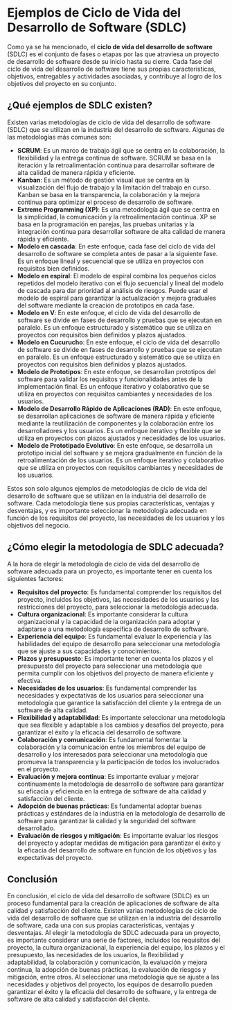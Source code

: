 # Ejemplos de Ciclo de Vida del Desarrollo de Software (SDLC)

Como ya se ha mencionado, el **ciclo de vida del desarrollo de software** (SDLC) es el conjunto de fases o etapas por
las que atraviesa un proyecto de desarrollo de software desde su inicio hasta su cierre. Cada fase del ciclo de vida del
desarrollo de software tiene sus propias características, objetivos, entregables y actividades asociadas, y contribuye
al logro de los objetivos del proyecto en su conjunto.

## ¿Qué ejemplos de SDLC existen?

Existen varias metodologías de ciclo de vida del desarrollo de software (SDLC) que se utilizan en la industria del
desarrollo de software. Algunas de las metodologías más comunes son:

* **SCRUM**: Es un marco de trabajo ágil que se centra en la colaboración, la flexibilidad y la entrega continua de
  software. SCRUM se basa en la iteración y la retroalimentación continua para desarrollar software de alta calidad de
  manera rápida y eficiente.
* **Kanban**: Es un método de gestión visual que se centra en la visualización del flujo de trabajo y la limitación del
  trabajo en curso. Kanban se basa en la transparencia, la colaboración y la mejora continua para optimizar el proceso
  de
  desarrollo de software.
* **Extreme Programming (XP)**: Es una metodología ágil que se centra en la simplicidad, la comunicación y la
  retroalimentación
  continua. XP se basa en la programación en parejas, las pruebas unitarias y la integración continua para desarrollar
  software de alta calidad de manera rápida y eficiente.
* **Modelo en cascada**: En este enfoque, cada fase del ciclo de vida del desarrollo de software se completa antes de
  pasar a la siguiente fase. Es un enfoque lineal y secuencial que se utiliza en proyectos con requisitos bien
  definidos.
* **Modelo en espiral**: El modelo de espiral combina los pequeños ciclos repetidos del modelo iterativo con el flujo
  secuencial y lineal del modelo de cascada para dar prioridad al análisis de riesgos. Puede usar el modelo de espiral
  para garantizar la actualización y mejora graduales del software mediante la creación de prototipos en cada fase.
* **Modelo en V**: En este enfoque, el ciclo de vida del desarrollo de software se divide en fases de desarrollo y
  pruebas que se ejecutan en paralelo. Es un enfoque estructurado y sistemático que se utiliza en proyectos con
  requisitos bien definidos y plazos ajustados.
* **Modelo en Cucurucho**: En este enfoque, el ciclo de vida del desarrollo de software se divide en fases de desarrollo
  y pruebas que se ejecutan en paralelo. Es un enfoque estructurado y sistemático que se utiliza en proyectos con
  requisitos bien definidos y plazos ajustados.
* **Modelo de Prototipos**: En este enfoque, se desarrollan prototipos del software para validar los requisitos y
  funcionalidades antes de la implementación final. Es un enfoque iterativo y colaborativo que se utiliza en proyectos
  con requisitos cambiantes y necesidades de los usuarios.
* **Modelo de Desarrollo Rápido de Aplicaciones (RAD)**: En este enfoque, se desarrollan aplicaciones de software de
  manera rápida y eficiente mediante la reutilización de componentes y la colaboración entre los desarrolladores y los
  usuarios. Es un enfoque iterativo y flexible que se utiliza en proyectos con plazos ajustados y necesidades de los
  usuarios.
* **Modelo de Prototipado Evolutivo**: En este enfoque, se desarrolla un prototipo inicial del software y se mejora
  gradualmente en función de la retroalimentación de los usuarios. Es un enfoque iterativo y colaborativo que se
  utiliza en proyectos con requisitos cambiantes y necesidades de los usuarios.

Estos son solo algunos ejemplos de metodologías de ciclo de vida del desarrollo de software que se utilizan en la
industria del desarrollo de software. Cada metodología tiene sus propias características, ventajas y desventajas, y es
importante seleccionar la metodología adecuada en función de los requisitos del proyecto, las necesidades de los
usuarios y los objetivos del negocio.

## ¿Cómo elegir la metodología de SDLC adecuada?

A la hora de elegir la metodología de ciclo de vida del desarrollo de software adecuada para un proyecto, es importante
tener en cuenta los siguientes factores:

* **Requisitos del proyecto**: Es fundamental comprender los requisitos del proyecto, incluidos los objetivos, las
  necesidades de los usuarios y las restricciones del proyecto, para seleccionar la metodología adecuada.
* **Cultura organizacional**: Es importante considerar la cultura organizacional y la capacidad de la organización para
  adoptar y adaptarse a una metodología específica de desarrollo de software.
* **Experiencia del equipo**: Es fundamental evaluar la experiencia y las habilidades del equipo de desarrollo para
  seleccionar una metodología que se ajuste a sus capacidades y conocimientos.
* **Plazos y presupuesto**: Es importante tener en cuenta los plazos y el presupuesto del proyecto para seleccionar una
  metodología que permita cumplir con los objetivos del proyecto de manera eficiente y efectiva.
* **Necesidades de los usuarios**: Es fundamental comprender las necesidades y expectativas de los usuarios para
  seleccionar una metodología que garantice la satisfacción del cliente y la entrega de un software de alta calidad.
* **Flexibilidad y adaptabilidad**: Es importante seleccionar una metodología que sea flexible y adaptable a los cambios
  y desafíos del proyecto, para garantizar el éxito y la eficacia del desarrollo de software.
* **Colaboración y comunicación**: Es fundamental fomentar la colaboración y la comunicación entre los miembros del
  equipo de desarrollo y los interesados para seleccionar una metodología que promueva la transparencia y la
  participación de todos los involucrados en el proyecto.
* **Evaluación y mejora continua**: Es importante evaluar y mejorar continuamente la metodología de desarrollo de
  software para garantizar su eficacia y eficiencia en la entrega de software de alta calidad y satisfacción del
  cliente.
* **Adopción de buenas prácticas**: Es fundamental adoptar buenas prácticas y estándares de la industria en la
  metodología de desarrollo de software para garantizar la calidad y la seguridad del software desarrollado.
* **Evaluación de riesgos y mitigación**: Es importante evaluar los riesgos del proyecto y adoptar medidas de mitigación
  para garantizar el éxito y la eficacia del desarrollo de software en función de los objetivos y las expectativas del
  proyecto.

## Conclusión

En conclusión, el ciclo de vida del desarrollo de software (SDLC) es un proceso fundamental para la creación de
aplicaciones de software de alta calidad y satisfacción del cliente. Existen varias metodologías de ciclo de vida del
desarrollo de software que se utilizan en la industria del desarrollo de software, cada una con sus propias
características, ventajas y desventajas. Al elegir la metodología de SDLC adecuada para un proyecto, es importante
considerar una serie de factores, incluidos los requisitos del proyecto, la cultura organizacional, la experiencia del
equipo, los plazos y el presupuesto, las necesidades de los usuarios, la flexibilidad y adaptabilidad, la colaboración y
comunicación, la evaluación y mejora continua, la adopción de buenas prácticas, la evaluación de riesgos y mitigación,
entre otros. Al seleccionar una metodología que se ajuste a las necesidades y objetivos del proyecto, los equipos de
desarrollo pueden garantizar el éxito y la eficacia del desarrollo de software, y la entrega de software de alta calidad
y satisfacción del cliente.